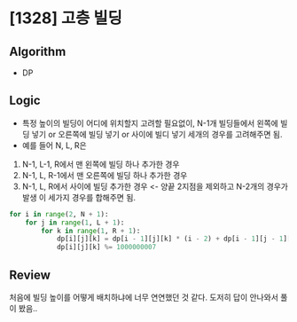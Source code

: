 # [1328] 고층 빌딩
## Algorithm
- DP
## Logic
- 특정 높이의 빌딩이 어디에 위치할지 고려할 필요없이, N-1개 빌딩들에서 왼쪽에 빌딩 넣기 or 오른쪽에 빌딩 넣기 or 사이에 빌디 넣기 세개의 경우를 고려해주면 됨.
- 예를 들어 N, L, R은
1. N-1, L-1, R에서 맨 왼쪽에 빌딩 하나 추가한 경우
2. N-1, L, R-1에서 맨 오른쪽에 빌딩 하나 추가한 경우
3. N-1, L, R에서 사이에 빌딩 추가한 경우 <- 양끝 2지점을 제외하고 N-2개의 경우가 발생
이 세가지 경우를 합해주면 됨.
```python
for i in range(2, N + 1):
    for j in range(1, L + 1):
        for k in range(1, R + 1):
            dp[i][j][k] = dp[i - 1][j][k] * (i - 2) + dp[i - 1][j - 1][k] + dp[i - 1][j][k - 1]
            dp[i][j][k] %= 1000000007
```

## Review
처음에 빌딩 높이를 어떻게 배치하냐에 너무 연연했던 것 같다. 도저히 답이 안나와서 풀이 봤음.. 